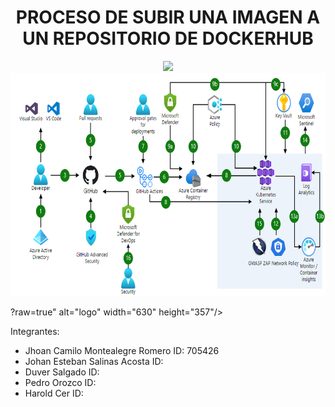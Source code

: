 # <h1 align="center"> PROCESO DE SUBIR UNA IMAGEN A UN REPOSITORIO DE DOCKERHUB </h1>

<p align="center"><img src="https://github.com/jaiderospina/DEVSECOPS2024/blob/main/TAREA_2/Grupo_4/Imagenes/<p align="center"><img src="https://github.com/jaiderospina/DEVSECOPS2024/blob/main/TAREA_1/Grupo_4/Imagenes/Flujo_Devsecops.png?raw=true" alt="logo" width="630" height="357"/></p>?raw=true" alt="logo" width="630" height="357"/></p>




















Integrantes:
  - Jhoan Camilo Montealegre Romero ID: 705426
  - Johan Esteban Salinas Acosta ID:
  - Duver Salgado ID:
  - Pedro Orozco ID:
  - Harold Cer ID:
